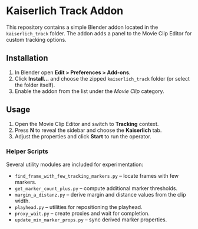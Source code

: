 # Kaiserlich Track Addon

This repository contains a simple Blender addon located in the
`kaiserlich_track` folder. The addon adds a panel to the Movie Clip
Editor for custom tracking options.

## Installation
1. In Blender open **Edit > Preferences > Add-ons**.
2. Click **Install...** and choose the zipped `kaiserlich_track` folder
   (or select the folder itself).
3. Enable the addon from the list under the *Movie Clip* category.

## Usage
1. Open the Movie Clip Editor and switch to **Tracking** context.
2. Press **N** to reveal the sidebar and choose the **Kaiserlich** tab.
3. Adjust the properties and click **Start** to run the operator.

### Helper Scripts

Several utility modules are included for experimentation:

- `find_frame_with_few_tracking_markers.py` – locate frames with few markers.
- `get_marker_count_plus.py` – compute additional marker thresholds.
- `margin_a_distanz.py` – derive margin and distance values from the clip width.
- `playhead.py` – utilities for repositioning the playhead.
- `proxy_wait.py` – create proxies and wait for completion.
- `update_min_marker_props.py` – sync derived marker properties.

